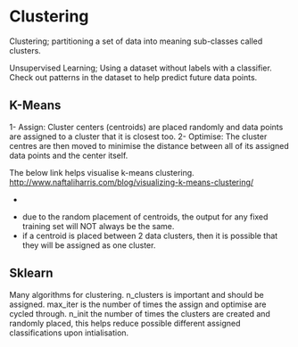# Clustering
Clustering; partitioning a set of data into meaning sub-classes called clusters.

Unsupervised Learning; Using a dataset without labels with a classifier. Check out patterns in the dataset to help predict future data points.

## K-Means
1- Assign: Cluster centers (centroids) are placed randomly and data points are assigned to a cluster that it is closest too. 
2- Optimise: The cluster centres are then moved to minimise the distance between all of its assigned data points and the center itself. 

The below link helps visualise k-means clustering.
http://www.naftaliharris.com/blog/visualizing-k-means-clustering/

+ 
- due to the random placement of centroids, the output for any fixed training set will NOT always be the same.
- if a centroid is placed between 2 data clusters, then it is possible that they will be assigned as one cluster.

## Sklearn
Many algorithms for clustering. n\_clusters is important and should be assigned. max\_iter is the number of times the assign and optimise are cycled through. n\_init the number of times the clusters are created and randomly placed, this helps reduce possible different assigned classifications upon intialisation.

